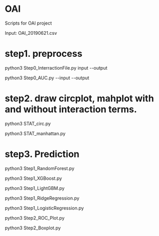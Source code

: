 # OAI

Scripts for OAI project

Input: OAI_20190621.csv

# step1. preprocess

python3 Step0_InterractionFile.py input --output

python3 Step0_AUC.py --input --output

# step2. draw circplot, mahplot with and without interaction terms.

python3 STAT_circ.py

python3 STAT_manhattan.py

# step3. Prediction

python3 Step1_RandomForest.py

python3 Step1_XGBoost.py

python3 Step1_LightGBM.py

python3 Step1_RidgeRegression.py

python3 Step1_LogisticRegression.py



python3 Step2_ROC_Plot.py

python3 Step2_Boxplot.py


